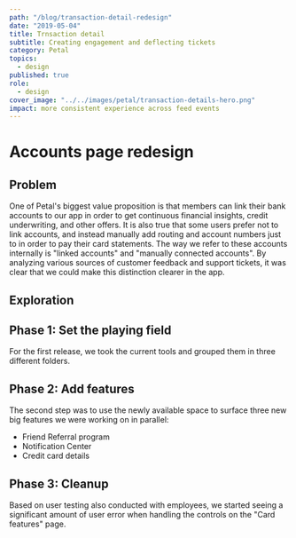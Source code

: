 ```yaml
---
path: "/blog/transaction-detail-redesign"
date: "2019-05-04"
title: Trnsaction detail
subtitle: Creating engagement and deflecting tickets
category: Petal
topics:
  - design
published: true
role:
  - design
cover_image: "../../images/petal/transaction-details-hero.png"
impact: more consistent experience across feed events
---
```


# Accounts page redesign

## Problem

One of Petal's biggest value proposition is that members can link their bank accounts to our app in order to get continuous financial insights, credit underwriting, and other offers. It is also true that some users prefer not to link accounts, and instead manually add routing and account numbers just to in order to pay their card statements.
The way we refer to these accounts internally is "linked accounts" and "manually connected accounts". By analyzing various sources of customer feedback and support tickets, it was clear that we could make this distinction clearer in the app.

## Exploration

## Phase 1: Set the playing field

For the first release, we took the current tools and grouped them in three different folders.

## Phase 2: Add features

The second step was to use the newly available space to surface three new big features we were working on in parallel:

- Friend Referral program
- Notification Center
- Credit card details

## Phase 3: Cleanup

Based on user testing also conducted with employees, we started seeing a significant amount of user error when handling the controls on the "Card features" page.
